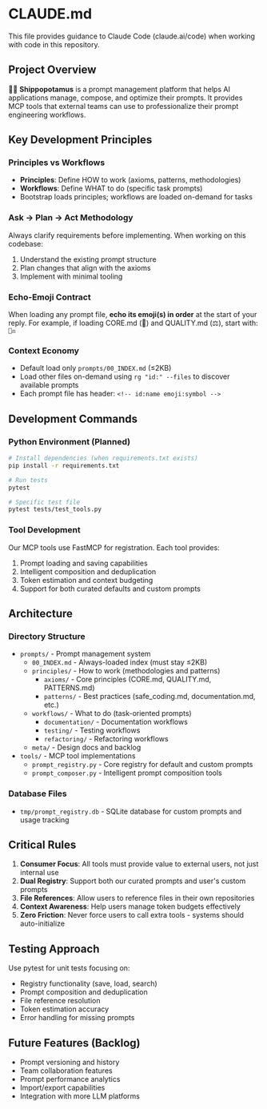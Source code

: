 # CLAUDE.md

This file provides guidance to Claude Code (claude.ai/code) when working with code in this repository.

## Project Overview

🚢🦛 **Shippopotamus** is a prompt management platform that helps AI applications manage, compose, and optimize their prompts. It provides MCP tools that external teams can use to professionalize their prompt engineering workflows.

## Key Development Principles

### Principles vs Workflows
- **Principles**: Define HOW to work (axioms, patterns, methodologies)
- **Workflows**: Define WHAT to do (specific task prompts)
- Bootstrap loads principles; workflows are loaded on-demand for tasks

### Ask → Plan → Act Methodology
Always clarify requirements before implementing. When working on this codebase:
1. Understand the existing prompt structure
2. Plan changes that align with the axioms
3. Implement with minimal tooling

### Echo-Emoji Contract
When loading any prompt file, **echo its emoji(s) in order** at the start of your reply. For example, if loading CORE.md (🧭) and QUALITY.md (⚖️), start with: `🧭⚖️`

### Context Economy
- Default load only `prompts/00_INDEX.md` (≤2KB)
- Load other files on-demand using `rg "id:" --files` to discover available prompts
- Each prompt file has header: `<!-- id:name emoji:symbol -->`

## Development Commands

### Python Environment (Planned)
```bash
# Install dependencies (when requirements.txt exists)
pip install -r requirements.txt

# Run tests
pytest

# Specific test file
pytest tests/test_tools.py
```

### Tool Development
Our MCP tools use FastMCP for registration. Each tool provides:
1. Prompt loading and saving capabilities
2. Intelligent composition and deduplication
3. Token estimation and context budgeting
4. Support for both curated defaults and custom prompts

## Architecture

### Directory Structure
- `prompts/` - Prompt management system
  - `00_INDEX.md` - Always-loaded index (must stay ≤2KB)
  - `principles/` - How to work (methodologies and patterns)
    - `axioms/` - Core principles (CORE.md, QUALITY.md, PATTERNS.md)
    - `patterns/` - Best practices (safe_coding.md, documentation.md, etc.)
  - `workflows/` - What to do (task-oriented prompts)
    - `documentation/` - Documentation workflows
    - `testing/` - Testing workflows
    - `refactoring/` - Refactoring workflows
  - `meta/` - Design docs and backlog
- `tools/` - MCP tool implementations
  - `prompt_registry.py` - Core registry for default and custom prompts
  - `prompt_composer.py` - Intelligent prompt composition tools

### Database Files
- `tmp/prompt_registry.db` - SQLite database for custom prompts and usage tracking

## Critical Rules

1. **Consumer Focus**: All tools must provide value to external users, not just internal use
2. **Dual Registry**: Support both our curated prompts and user's custom prompts
3. **File References**: Allow users to reference files in their own repositories
4. **Context Awareness**: Help users manage token budgets effectively
5. **Zero Friction**: Never force users to call extra tools - systems should auto-initialize

## Testing Approach

Use pytest for unit tests focusing on:
- Registry functionality (save, load, search)
- Prompt composition and deduplication
- File reference resolution
- Token estimation accuracy
- Error handling for missing prompts

## Future Features (Backlog)

- Prompt versioning and history
- Team collaboration features
- Prompt performance analytics
- Import/export capabilities
- Integration with more LLM platforms